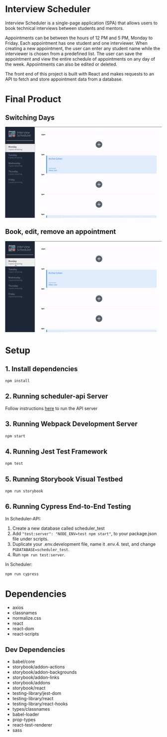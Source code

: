 # Interview Scheduler
Interview Scheduler is a single-page application (SPA) that allows users to book technical interviews between students and mentors.


Appointments can be between the hours of 12 PM and 5 PM, Monday to Friday. Each appointment has one student and one interviewer.
When creating a new appointment, the user can enter any student name while the interviewer is chosen from a predefined list.
The user can save the appointment and view the entire schedule of appointments on any day of the week. Appointments can also be edited or deleted.


The front end of this project is built with React and makes requests to an API to fetch and store appointment data from a database.

# Final Product
## Switching Days
![Switching Days](https://github.com/ehsanelgendi/scheduler/blob/master/docs/switching-days.gif?raw=true)


## Book, edit, remove an appointment
![Book, Edit, Remove Appointment](https://github.com/ehsanelgendi/scheduler/blob/master/docs/book-edit-delete-appointment.gif?raw=true)

# Setup

## 1. Install dependencies
```sh
npm install
```

## 2. Running scheduler-api Server

Follow instructions [here](https://github.com/lighthouse-labs/scheduler-api) to run the API server

## 3. Running Webpack Development Server

```sh
npm start
```

## 4. Running Jest Test Framework

```sh
npm test
```

## 5. Running Storybook Visual Testbed

```sh
npm run storybook
```

## 6. Running Cypress End-to-End Testing
In Scheduler-API:
1. Create a new database called scheduler_test
2. Add ```"test:server": "NODE_ENV=test npm start"```, to your package.json file under scripts.
3. Duplicate your .env.development file, name it .env.4. test, and change ```PGDATABASE=scheduler_test```.
5. Run ```npm run test:server```.

In Scheduler:
```sh
npm run cypress
```

# Dependencies
- axios
- classnames
- normalize.css
- react
- react-dom
- react-scripts

## Dev Dependencies
- babel/core
- storybook/addon-actions
- storybook/addon-backgrounds
- storybook/addon-links
- storybook/addons
- storybook/react
- testing-library/jest-dom
- testing-library/react
- testing-library/react-hooks
- types/classnames
- babel-loader
- prop-types
- react-test-renderer
- sass